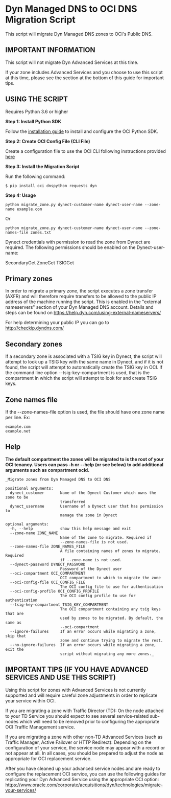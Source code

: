 # Dyn Managed DNS to OCI DNS Migration Script

This script will migrate Dyn Managed DNS zones to OCI's Public DNS.

## IMPORTANT INFORMATION

This script will not migrate Dyn Advanced Services at this time.

If your zone includes Advanced Services and you choose to use this script at this time, please see the
section at the bottom of this guide for important tips.

## USING THE SCRIPT

Requires Python 3.6 or higher

**Step 1: Install Python SDK**

Follow the [installation guide](https://docs.oracle.com/en-us/iaas/tools/python/2.100.0/installation.html) to install and configure the OCI Python SDK.

**Step 2: Create OCI Config File (CLI File)**

Create a configuration file to use the OCI CLI following instructions provided [here](https://docs.oracle.com/en-us/iaas/Content/API/Concepts/sdkconfig.htm#SDK_and_CLI_Configuration_File)

**Step 3: Install the Migration Script**

Run the following command:

`$ pip install oci dnspython requests dyn`

**Step 4: Usage**

`python migrate_zone.py dynect-customer-name dynect-user-name --zone-name example.com`

Or

`python migrate_zone.py dynect-customer-name dynect-user-name --zone-names-file zones.txt`

Dynect credentials with permission to read the zone from Dynect are required. The following permissions should be enabled on the Dynect-user-name:

SecondaryGet
ZoneGet
TSIGGet

## Primary zones

In order to migrate a primary zone, the script executes a zone transfer (AXFR) and will therefore require transfers to be allowed to the public IP address of the machine running the script. This is enabled in the "external nameservers" section of your Dyn Managed DNS account. Details and steps can be found on https://help.dyn.com/using-external-nameservers/

For help determining your public IP you can go to http://checkip.dyndns.com/


## Secondary zones

If a secondary zone is associated with a TSIG key in Dynect, the script will attempt to look up a TSIG key with the same name in Dynect, and if it is not found, the script will attempt to automatically create the TSIG key in OCI. If the command line option --tsig-key-compartment is used, that is the compartment in which the script will attempt to look for and create TSIG keys.

## Zone names file

If the --zone-names-file option is used, the file should have one zone name per line. Ex:

```
example.com
example.net
```

## Help

**The default compartment the zones will be migrated to is the root of your OCI tenancy. Users can pass -h or --help (or see below) to add additional arguments such as compartment ocid.**

```
_Migrate zones from Dyn Managed DNS to OCI DNS

positional arguments:
  dynect_customer       Name of the Dynect Customer which owns the zone to be
                        transferred
  dynect_username       Username of a Dynect user that has permission to
                        manage the zone in Dynect

optional arguments:
  -h, --help            show this help message and exit
  --zone-name ZONE_NAME
                        Name of the zone to migrate. Required if
                        --zone-names-file is not used.
  --zone-names-file ZONE_NAMES_FILE
                        A file containing names of zones to migrate. Required
                        if --zone-name is not used.
  --dynect-password DYNECT_PASSWORD
                        Password of the Dynect user
  --oci-compartment OCI_COMPARTMENT
                        OCI compartment to which to migrate the zone
  --oci-config-file OCI_CONFIG_FILE
                        The OCI config file to use for authentication
  --oci-config-profile OCI_CONFIG_PROFILE
                        The OCI config profile to use for authentication
  --tsig-key-compartment TSIG_KEY_COMPARTMENT
                        The OCI compartment containing any tsig keys that are
                        used by zones to be migrated. By default, the same as
                        --oci-compartment
  --ignore-failures     If an error occurs while migrating a zone, skip that
                        zone and continue trying to migrate the rest.
  --no-ignore-failures  If an error occurs while migrating a zone, exit the
                        script without migrating any more zones._
```

## IMPORTANT TIPS (IF YOU HAVE ADVANCED SERVICES AND USE THIS SCRIPT)

Using this script for zones with Advanced Services is not currently supported and will require careful zone adjustments in order to replicate your service within OCI.

If you are migrating a zone with Traffic Director (TD): On the node attached to your TD Service
you should expect to see several service-related sub-nodes which will need to be removed
prior to configuring the appropriate OCI Traffic Management service.

If you are migrating a zone with other non-TD Advanced Services (such as Traffic Manager,
Active Failover or HTTP Redirect):  Depending on the configuration of your service, the service
node may appear with a record or not appear at all.  In all cases, you should be prepared to
adjust the node as appropriate for OCI replacement service.

After you have cleaned up your advanced service nodes and are ready to configure the replacement
OCI service, you can use the following guides for replicating your Dyn Advanced Service using the
appropriate OCI option: https://www.oracle.com/corporate/acquisitions/dyn/technologies/migrate-your-services/
